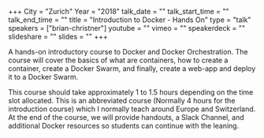 +++
City = "Zurich"
Year = "2018"
talk_date = ""
talk_start_time = ""
talk_end_time = ""
title = "Introduction to Docker - Hands On"
type = "talk"
speakers = ["brian-christner"]
youtube = ""
vimeo = ""
speakerdeck = ""
slideshare = ""
slides = ""
+++

A hands-on introductory course to Docker and Docker Orchestration. The course will cover 
the basics of what are containers, how to create a container, create a Docker Swarm, and 
finally, create a web-app and deploy it to a Docker Swarm.

This course should take approximately 1 to 1.5 hours depending on the time slot allocated. 
This is an abbreviated course (Normally 4 hours for the introduction course) which I 
normally teach around Europe and Switzerland. At the end of the course, we will provide 
handouts, a Slack Channel, and additional Docker resources so students can continue with 
the leaning.
